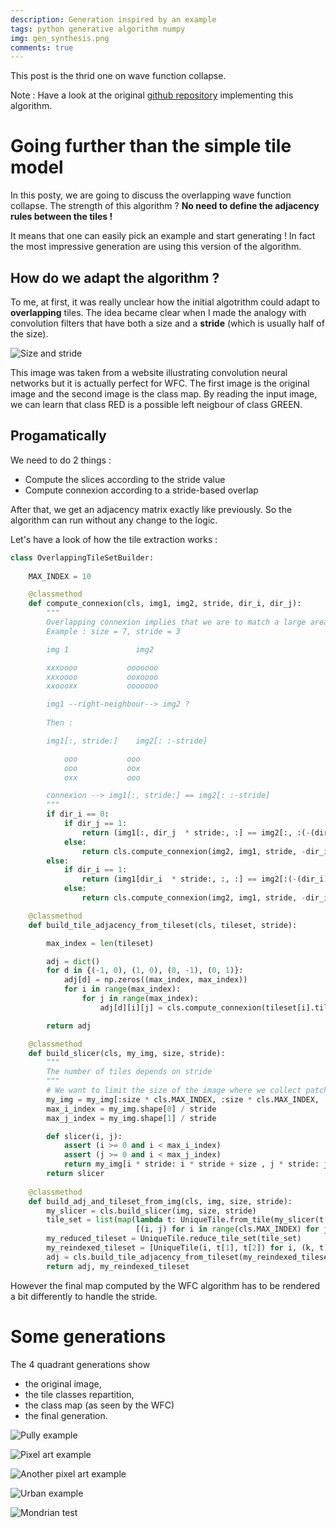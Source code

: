 ```yaml
---
description: Generation inspired by an example
tags: python generative algorithm numpy 
img: gen_synthesis.png
comments: true
---
```


This post is the thrid one on wave function collapse.

Note : Have a look at the original [github repository](https://github.com/mxgmn/WaveFunctionCollapse) implementing this algorithm.


# Going further than the simple tile model

In this posty, we are going to discuss the overlapping wave function collapse. 
The strength of this algorithm ? 
**No need to define the adjacency rules between the tiles !**

It means that one can easily pick an example and start generating !
In fact the most impressive generation are using this version of the algorithm.


## How do we adapt the algorithm ?

To me, at first, it was really unclear how the initial algotrithm could adapt to **overlapping** tiles.
The idea became clear when I made the analogy with convolution filters that have both a size and a **stride** (which is usually half of the size).

![Size and stride](https://i.stack.imgur.com/P0r8c.png) 

This image was taken from a website illustrating convolution neural networks but it is actually perfect for WFC.
The first image is the original image and the second image is the class map.
By reading the input image, we can learn that class RED is a possible left neigbour of class GREEN.

## Progamatically 

We need to do 2 things : 
- Compute the slices according to the stride value
- Compute connexion according to a stride-based overlap

After that, we get an adjacency matrix exactly like previously.
So the algorithm can run without any change to the logic.

Let's have a look of how the tile extraction works :

```python
class OverlappingTileSetBuilder:
    
    MAX_INDEX = 10

    @classmethod
    def compute_connexion(cls, img1, img2, stride, dir_i, dir_j):
        """
        Overlapping connexion implies that we are to match a large area.
        Example : size = 7, stride = 3

        img 1               img2

        xxxoooo           ooooooo
        xxxoooo           ooxoooo
        xxoooxx           ooooooo

        img1 --right-neighbour--> img2 ?
        
        Then :

        img1[:, stride:]    img2[: :-stride]

            ooo           ooo
            ooo           oox
            oxx           ooo

        connexion --> img1[:, stride:] == img2[: :-stride]
        """
        if dir_i == 0:
            if dir_j == 1:
                return (img1[:, dir_j  * stride:, :] == img2[:, :(-(dir_j) * stride), :]).all()
            else:
                return cls.compute_connexion(img2, img1, stride, -dir_i, -dir_j)
        else:
            if dir_i == 1:
                return (img1[dir_i  * stride:, :, :] == img2[:(-(dir_i) * stride), :, :]).all()
            else:
                return cls.compute_connexion(img2, img1, stride, -dir_i, -dir_j)

    @classmethod
    def build_tile_adjacency_from_tileset(cls, tileset, stride):

        max_index = len(tileset)

        adj = dict()
        for d in {(-1, 0), (1, 0), (0, -1), (0, 1)}:
            adj[d] = np.zeros((max_index, max_index))
            for i in range(max_index):
                for j in range(max_index):
                    adj[d][i][j] = cls.compute_connexion(tileset[i].tile, tileset[j].tile, stride, d[0], d[1])

        return adj

    @classmethod
    def build_slicer(cls, my_img, size, stride):
        """
        The number of tiles depends on stride
        """
        # We want to limit the size of the image where we collect patches
        my_img = my_img[:size * cls.MAX_INDEX, :size * cls.MAX_INDEX, :]
        max_i_index = my_img.shape[0] / stride
        max_j_index = my_img.shape[1] / stride

        def slicer(i, j):
            assert (i >= 0 and i < max_i_index)
            assert (j >= 0 and i < max_j_index)
            return my_img[i * stride: i * stride + size , j * stride: j * stride + size , :]
        return slicer
    
    @classmethod
    def build_adj_and_tileset_from_img(cls, img, size, stride):
        my_slicer = cls.build_slicer(img, size, stride)
        tile_set = list(map(lambda t: UniqueTile.from_tile(my_slicer(t[0], t[1])), 
                            [(i, j) for i in range(cls.MAX_INDEX) for j in range(cls.MAX_INDEX)]))
        my_reduced_tileset = UniqueTile.reduce_tile_set(tile_set)
        my_reindexed_tileset = [UniqueTile(i, t[1], t[2]) for i, (k, t) in enumerate(my_reduced_tileset)]
        adj = cls.build_tile_adjacency_from_tileset(my_reindexed_tileset, stride)
        return adj, my_reindexed_tileset     

```

However the final map computed by the WFC algorithm has to be rendered a bit differently to handle the stride.


# Some generations

The 4 quadrant generations show 
- the original image, 
- the tile classes repartition, 
- the class map (as seen by the WFC) 
- the final generation.

![Pully example](/assets/img/gen_6.png)

![Pixel art example](/assets/img/pixel_art_example_gen.png)

![Another pixel art example](/assets/img/description_gen_pixel_art_3__3_1_0.png)

![Urban example](/assets/img/urban_overlap_large_2.png)

![Mondrian test](/assets/img/gen_mon_0.png)


